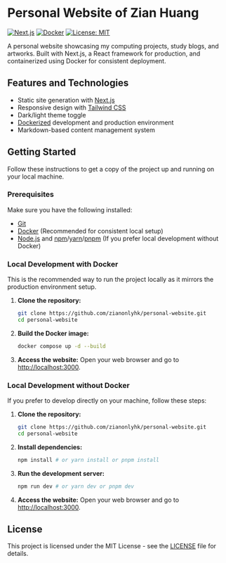 # Personal Website of Zian Huang

[![Next.js](https://img.shields.io/badge/Next.js-black?style=flat&logo=next.js&logoColor=white)](https://nextjs.org/) [![Docker](https://img.shields.io/badge/Docker-2496ED?style=flat&logo=docker&logoColor=white)](https://www.docker.com/) [![License: MIT](https://img.shields.io/badge/License-MIT-blue.svg)](LICENSE)

A personal website showcasing my computing projects, study blogs, and artworks. Built with Next.js, a React framework for production, and containerized using Docker for consistent deployment.

## Features and Technologies

* Static site generation with [Next.js](https://nextjs.org/)
* Responsive design with [Tailwind CSS](https://tailwindcss.com/)
* Dark/light theme toggle
* [Dockerized](https://www.docker.com/) development and production environment
* Markdown-based content management system

## Getting Started

Follow these instructions to get a copy of the project up and running on your local machine.

### Prerequisites

Make sure you have the following installed:

* [Git](https://git-scm.com/)
* [Docker](https://www.docker.com/get-started) (Recommended for consistent local setup)
* [Node.js](https://nodejs.org/) and [npm](https://www.npmjs.com/)/[yarn](https://yarnpkg.com/)/[pnpm](https://pnpm.io/) (If you prefer local development without Docker)

### Local Development with Docker

This is the recommended way to run the project locally as it mirrors the production environment setup.

1.  **Clone the repository:**

    ```bash
    git clone https://github.com/zianonlyhk/personal-website.git
    cd personal-website
    ```

2.  **Build the Docker image:**

    ```bash
    docker compose up -d --build
    ```

3.  **Access the website:**
    Open your web browser and go to [http://localhost:3000](http://localhost:3000).

### Local Development without Docker

If you prefer to develop directly on your machine, follow these steps:

1.  **Clone the repository:**

    ```bash
    git clone https://github.com/zianonlyhk/personal-website.git
    cd personal-website
    ```

2.  **Install dependencies:**

    ```bash
    npm install # or yarn install or pnpm install
    ```

3.  **Run the development server:**

    ```bash
    npm run dev # or yarn dev or pnpm dev
    ```

4.  **Access the website:**
    Open your web browser and go to [http://localhost:3000](http://localhost:3000).

## License

This project is licensed under the MIT License - see the [LICENSE](LICENSE) file for details.
